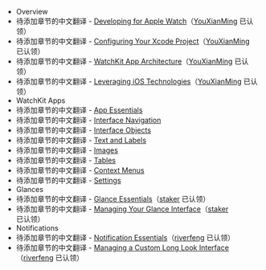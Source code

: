 - Overview  
 - 待添加章节的中文翻译 - [Developing for Apple Watch](overview/developing-for-apple-watch.md)（[YouXianMing](https://github.com/YouXianMing) 已认领）
 - 待添加章节的中文翻译 - [Configuring Your Xcode Project](overview/configuring-your-xcode-project.md)（[YouXianMing](https://github.com/YouXianMing) 已认领）
 - 待添加章节的中文翻译 - [WatchKit App Architecture](overview/watchkit-app-architecture.md)（[YouXianMing](https://github.com/YouXianMing) 已认领）
 - 待添加章节的中文翻译 - [Leveraging iOS Technologies](overview/leveraging-ios-technologies.md)（[YouXianMing](https://github.com/YouXianMing) 已认领）
- WatchKit Apps
 - 待添加章节的中文翻译 - [App Essentials](watchkit-apps/app-essentials.md)
 - 待添加章节的中文翻译 - [Interface Navigation](watchkit-apps/interface-navigation.md)
 - 待添加章节的中文翻译 - [Interface Objects](watchkit-apps/interface-objects.md)
 - 待添加章节的中文翻译 - [Text and Labels](watchkit-apps/text-and-labels.md)
 - 待添加章节的中文翻译 - [Images](watchkit-apps/images.md)
 - 待添加章节的中文翻译 - [Tables](watchkit-apps/tables.md)
 - 待添加章节的中文翻译 - [Context Menus](watchkit-apps/context-menus.md)
 - 待添加章节的中文翻译 - [Settings](watchkit-apps/settings.md)
- Glances
 - 待添加章节的中文翻译 - [Glance Essentials](glances/glance-essentials.md)（[staker](https://github.com/staker) 已认领）
 - 待添加章节的中文翻译 - [Managing Your Glance Interface](glances/managing-your-glance-interface.md)（[staker](https://github.com/staker) 已认领）
- Notifications
 - 待添加章节的中文翻译 - [Notification Essentials](notifications/notification-essentials.md)（[riverfeng](https://github.com/riverfeng) 已认领）
 - 待添加章节的中文翻译 - [Managing a Custom Long Look Interface](notifications/managing-a-custom-long-look-interface.md)（[riverfeng](https://github.com/riverfeng) 已认领）
